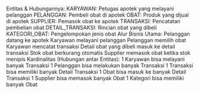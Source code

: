 Entitas & Hubungannya:
KARYAWAN: Petugas apotek yang melayani pelanggan
PELANGGAN: Pembeli obat di apotek
OBAT: Produk yang dijual di apotek
SUPPLIER: Pemasok obat ke apotek
TRANSAKSI: Pencatatan pembelian obat
DETAIL_TRANSAKSI: Rincian obat yang dibeli
KATEGORI_OBAT: Pengelompokan jenis obat
Alur Bisnis Utama:
Pelanggan datang ke apotek
Karyawan melayani pelanggan
Pelanggan memilih obat
Karyawan mencatat transaksi
Detail obat yang dibeli masuk ke detail transaksi
Stok obat berkurang otomatis
Supplier memasok obat ketika stok menipis
Kardinalitas (Hubungan antar Entitas):
1 Karyawan bisa melayani banyak Transaksi
1 Pelanggan bisa melakukan banyak Transaksi
1 Transaksi bisa memiliki banyak Detail Transaksi
1 Obat bisa masuk ke banyak Detail Transaksi
1 Supplier bisa memasok banyak Obat
1 Kategori bisa memiliki banyak Obat

